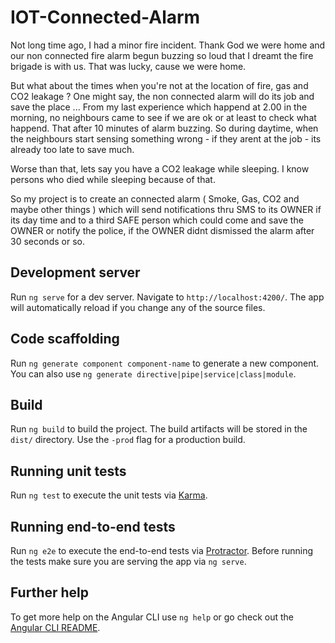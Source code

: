 # IOT-Connected-Alarm
Not long time ago, I had a minor fire incident. Thank God we were home and our non connected fire alarm begun buzzing so loud that I dreamt the fire brigade is with us. That was lucky, cause we were home.

But what about the times when you're not at the location of fire, gas and CO2 leakage ? One might say, the non connected alarm will do its job and save the place ... From my last experience which happend at 2.00 in the morning, no neighbours came to see if we are ok or at least to check what happend. That after 10 minutes of alarm buzzing. So during daytime, when the neighbours start sensing something wrong - if they arent at the job -  its already too late to save much.  

Worse than that, lets say you have a CO2 leakage while sleeping. I know persons who died while sleeping because of that.

So my project is to create an connected alarm ( Smoke, Gas, CO2 and maybe other things ) which will send notifications thru SMS  to its OWNER if its day time and to a third SAFE person which could come and save the OWNER or notify the police, if the OWNER didnt dismissed the alarm after 30 seconds or so.

## Development server

Run `ng serve` for a dev server. Navigate to `http://localhost:4200/`. The app will automatically reload if you change any of the source files.

## Code scaffolding

Run `ng generate component component-name` to generate a new component. You can also use `ng generate directive|pipe|service|class|module`.

## Build

Run `ng build` to build the project. The build artifacts will be stored in the `dist/` directory. Use the `-prod` flag for a production build.

## Running unit tests

Run `ng test` to execute the unit tests via [Karma](https://karma-runner.github.io).

## Running end-to-end tests

Run `ng e2e` to execute the end-to-end tests via [Protractor](http://www.protractortest.org/).
Before running the tests make sure you are serving the app via `ng serve`.

## Further help

To get more help on the Angular CLI use `ng help` or go check out the [Angular CLI README](https://github.com/angular/angular-cli/blob/master/README.md).
